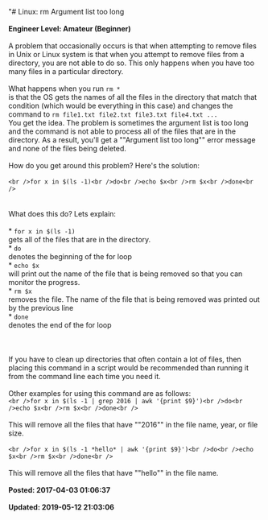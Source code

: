 "# Linux: rm Argument list too long<br /><br />**Engineer Level: Amateur (Beginner)** <br /><br />A problem that occasionally occurs is that when attempting to remove files in Unix or Linux system is that when you attempt to remove files from a directory, you are not able to do so.  This only happens when you have too many files in a particular directory.  <br /><br />What happens when you run ```rm *```<br /> is that the OS gets the names of all the files in the directory that match that condition (which would be everything in this case) and changes the command to ```rm file1.txt file2.txt file3.txt file4.txt ...```<br /> You get the idea.  The problem is sometimes the argument list is too long and the command is not able to process all of the files that are in the directory.  As a result, you'll get a ""Argument list too long"" error message and none of the files being deleted. <br /><br />How do you get around this problem? Here's the solution: <br /><br />```<br />for x in $(ls -1)<br />do<br />echo $x<br />rm $x<br />done<br />```<br /><br /><br />What does this do?  Lets explain: <br /><br />* ```for x in $(ls -1)```<br /> gets all of the files that are in the directory.<br />* ```do```<br /> denotes the beginning of the for loop<br />* ```echo $x```<br /> will print out the name of the file that is being removed so that you can monitor the progress.<br />* ```rm $x```<br /> removes the file.  The name of the file that is being removed was printed out by the previous line<br />* ```done```<br /> denotes the end of the for loop<br /><br /><br /><br />If you have to clean up directories that often contain a lot of files, then placing this command in a script would be recommended than running it from the command line each time you need it.<br /><br />Other examples for using this command are as follows: <br />```<br />for x in $(ls -1 | grep 2016 | awk '{print $9}')<br />do<br />echo $x<br />rm $x<br />done<br />```<br /><br />This will remove all the files that have ""2016"" in the file name, year, or file size. <br /><br />```<br />for x in $(ls -1 *hello* | awk '{print $9}')<br />do<br />echo $x<br />rm $x<br />done<br />```<br /><br />This will remove all the files that have ""hello"" in the file name.<br /><br />**Posted: 2017-04-03 01:06:37** <br /><br />**Updated: 2019-05-12 21:03:06** <br /><br />
